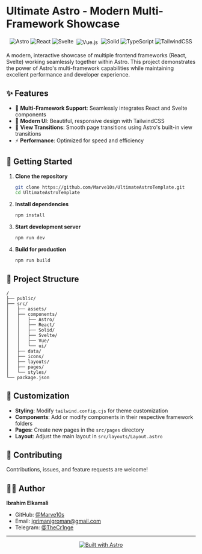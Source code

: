 # Ultimate Astro - Modern Multi-Framework Showcase

<div display="flex" align="center">

![Astro](https://img.shields.io/badge/Astro-0C1222?style=for-the-badge&logo=astro&logoColor=FDFDFE)
![React](https://img.shields.io/badge/React-20232A?style=for-the-badge&logo=react&logoColor=61DAFB)
![Svelte](https://img.shields.io/badge/Svelte-4A4A55?style=for-the-badge&logo=svelte&logoColor=FF3E00)
<img src="https://img.shields.io/badge/Vue.js-35495E?style=for-the-badge&logo=vue.js&logoColor=4FC08D" alt="Vue.js" style="vertical-align: middle; margin: 4px;" />
![Solid](https://img.shields.io/badge/Solid-2C4F7C?style=for-the-badge&logo=solid&logoColor=white)
![TypeScript](https://img.shields.io/badge/TypeScript-007ACC?style=for-the-badge&logo=typescript&logoColor=white)
![TailwindCSS](https://img.shields.io/badge/TailwindCSS-38B2AC?style=for-the-badge&logo=tailwind-css&logoColor=white)

</div>

A modern, interactive showcase of multiple frontend frameworks (React, Svelte) working seamlessly together within Astro. This project demonstrates the power of Astro's multi-framework capabilities while maintaining excellent performance and developer experience.

## ✨ Features

- 🚀 **Multi-Framework Support**: Seamlessly integrates React and Svelte components
- 🎨 **Modern UI**: Beautiful, responsive design with TailwindCSS
- 🔄 **View Transitions**: Smooth page transitions using Astro's built-in view transitions
- ⚡ **Performance**: Optimized for speed and efficiency

## 🚀 Getting Started

1. **Clone the repository**

   ```bash
   git clone https://github.com/Marve10s/UltimateAstroTemplate.git
   cd UltimateAstroTemplate
   ```

2. **Install dependencies**

   ```bash
   npm install
   ```

3. **Start development server**

   ```bash
   npm run dev
   ```

4. **Build for production**
   ```bash
   npm run build
   ```

## 📁 Project Structure

```
/
├── public/
├── src/
│   ├── assets/
│   ├── components/
│   │   ├── Astro/
│   │   ├── React/
│   │   ├── Solid/
│   │   ├── Svelte/
│   │   ├── Vue/
│   │   └── ui/
│   ├── data/
│   ├── icons/
│   ├── layouts/
│   ├── pages/
│   └── styles/
└── package.json
```

## 🎨 Customization

- **Styling**: Modify `tailwind.config.cjs` for theme customization
- **Components**: Add or modify components in their respective framework folders
- **Pages**: Create new pages in the `src/pages` directory
- **Layout**: Adjust the main layout in `src/layouts/Layout.astro`

## 🤝 Contributing

Contributions, issues, and feature requests are welcome!

## 👨‍💻 Author

**Ibrahim Elkamali**

- GitHub: [@Marve10s](https://github.com/Marve10s)
- Email: [igrimanigroman@gmail.com](mailto:igrimanigroman@gmail.com)
- Telegram: [@TheCr1nge](https://t.me/TheCr1nge)

---

<div align="center">

[![Built with Astro](https://astro.badg.es/v2/built-with-astro/medium.svg)](https://astro.build)

</div>
